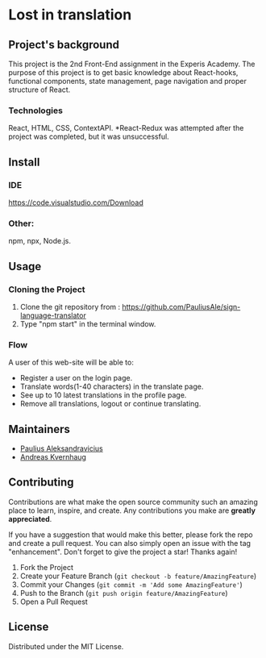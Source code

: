 # Lost in translation
## Project's background
This project is the 2nd Front-End assignment in the Experis Academy. The purpose of this project is to get basic knowledge about React-hooks, functional components, state management, page navigation and proper structure of React.

### Technologies
React, HTML, CSS, ContextAPI.
*React-Redux was attempted after the project was completed, but it was unsuccessful.
## Install

### IDE
https://code.visualstudio.com/Download

### Other:
npm, npx, Node.js.

## Usage
### Cloning the Project
1. Clone the git repository from : https://github.com/PauliusAle/sign-language-translator
2. Type "npm start" in the terminal window.

### Flow
A user of this web-site will be able to:
- Register a user on the login page.
- Translate words(1-40 characters) in the translate page.
- See up to 10 latest translations in the profile page.
- Remove all translations, logout or continue translating.

## Maintainers
- <a href="https://www.linkedin.com/in/paulius-aleksandravicius-a12a01233/">Paulius Aleksandravicius</a>
- <a href="https://www.linkedin.com/in/kvernhaug/">Andreas Kvernhaug</a>

## Contributing
Contributions are what make the open source community such an amazing place to learn, inspire, and create. Any contributions you make are **greatly appreciated**.

If you have a suggestion that would make this better, please fork the repo and create a pull request. You can also simply open an issue with the tag "enhancement".
Don't forget to give the project a star! Thanks again!

1. Fork the Project
2. Create your Feature Branch (`git checkout -b feature/AmazingFeature`)
3. Commit your Changes (`git commit -m 'Add some AmazingFeature'`)
4. Push to the Branch (`git push origin feature/AmazingFeature`)
5. Open a Pull Request

## License
Distributed under the MIT License.

